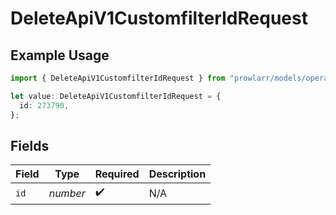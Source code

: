# DeleteApiV1CustomfilterIdRequest

## Example Usage

```typescript
import { DeleteApiV1CustomfilterIdRequest } from "prowlarr/models/operations";

let value: DeleteApiV1CustomfilterIdRequest = {
  id: 273790,
};
```

## Fields

| Field              | Type               | Required           | Description        |
| ------------------ | ------------------ | ------------------ | ------------------ |
| `id`               | *number*           | :heavy_check_mark: | N/A                |